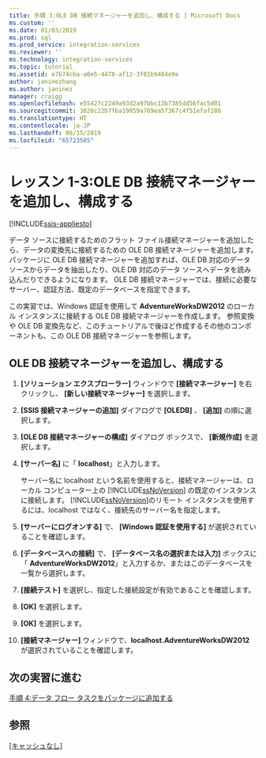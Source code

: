 ```yaml
---
title: 手順 3:OLE DB 接続マネージャーを追加し、構成する | Microsoft Docs
ms.custom: ''
ms.date: 01/03/2019
ms.prod: sql
ms.prod_service: integration-services
ms.reviewer: ''
ms.technology: integration-services
ms.topic: tutorial
ms.assetid: e7b74cba-a0e5-4478-af12-3f81b9484e9e
author: janinezhang
ms.author: janinez
manager: craigg
ms.openlocfilehash: e55427c2249a93d2a97bbc13b7385dd56fac5d01
ms.sourcegitcommit: 3026c22b7fba19059a769ea5f367c4f51efaf286
ms.translationtype: HT
ms.contentlocale: ja-JP
ms.lasthandoff: 06/15/2019
ms.locfileid: "65723505"
---
```

# <a name="lesson-1-3-add-and-configure-an-ole-db-connection-manager"></a>レッスン 1-3:OLE DB 接続マネージャーを追加し、構成する

[!INCLUDE[ssis-appliesto](../includes/ssis-appliesto-ssvrpluslinux-asdb-asdw-xxx.md)]



データ ソースに接続するためのフラット ファイル接続マネージャーを追加したら、データの変換先に接続するための OLE DB 接続マネージャーを追加します。 パッケージに OLE DB 接続マネージャーを追加すれば、OLE DB 対応のデータ ソースからデータを抽出したり、OLE DB 対応のデータ ソースへデータを読み込んだりできるようになります。 OLE DB 接続マネージャーでは、接続に必要なサーバー、認証方法、既定のデータベースを指定できます。  
  
この実習では、Windows 認証を使用して **AdventureWorksDW2012** のローカル インスタンスに接続する OLE DB 接続マネージャーを作成します。 参照変換や OLE DB 変換先など、このチュートリアルで後ほど作成するその他のコンポーネントも、この OLE DB 接続マネージャーを参照します。  
  
## <a name="add-and-configure-an-ole-db-connection-manager"></a>OLE DB 接続マネージャーを追加し、構成する

1. **[ソリューション エクスプローラー]** ウィンドウで **[接続マネージャー]** を右クリックし、 **[新しい接続マネージャー]** を選択します。

1. **[SSIS 接続マネージャーの追加]** ダイアログで **[OLEDB]** 、 **[追加]** の順に選択します。
    
2. **[OLE DB 接続マネージャーの構成]** ダイアログ ボックスで、 **[新規作成]** を選択します。  
  
3. **[サーバー名]** に「 **localhost**」と入力します。  
  
    サーバー名に localhost という名前を使用すると、接続マネージャーは、ローカル コンピューター上の [!INCLUDE[ssNoVersion](../includes/ssnoversion-md.md)] の既定のインスタンスに接続します。 [!INCLUDE[ssNoVersion](../includes/ssnoversion-md.md)]のリモート インスタンスを使用するには、localhost ではなく、接続先のサーバー名を指定します。  
  
4. **[サーバーにログオンする]** で、 **[Windows 認証を使用する]** が選択されていることを確認します。  
  
5. **[データベースへの接続]** で、 **[データベース名の選択または入力]** ボックスに「 **AdventureWorksDW2012**」と入力するか、またはこのデータベースを一覧から選択します。  
  
6. **[接続テスト]** を選択し、指定した接続設定が有効であることを確認します。  
  
7. **[OK]** を選択します。  
  
8. **[OK]** を選択します。  
  
9. **[接続マネージャー]** ウィンドウで、**localhost.AdventureWorksDW2012** が選択されていることを確認します。  
  

## <a name="go-to-next-task"></a>次の実習に進む
[手順 4:データ フロー タスクをパッケージに追加する](../integration-services/lesson-1-4-adding-a-data-flow-task-to-the-package.md)  
  
## <a name="see-also"></a>参照  
[[キャッシュなし]](../integration-services/connection-manager/ole-db-connection-manager.md)  
  
